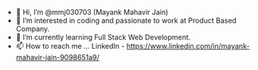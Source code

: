 - 👋 Hi, I’m @mmj030703 (Mayank Mahavir Jain)
- 👀 I’m interested in coding and passionate to work at Product Based Company.
- 🌱 I’m currently learning Full Stack Web Development.
- 📫 How to reach me ... LinkedIn - https://www.linkedin.com/in/mayank-mahavir-jain-9098651a9/

<!---
mmj030703/mmj030703 is a ✨ special ✨ repository because its `README.md` (this file) appears on your GitHub profile.
You can click the Preview link to take a look at your changes.
--->
